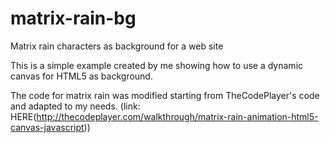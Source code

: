 # matrix-rain-bg
Matrix rain characters as background for a web site

This is a simple example created by me showing how to use a dynamic canvas for HTML5 as background.

The code for matrix rain was modified starting from TheCodePlayer's code and adapted to my needs. (link: HERE(http://thecodeplayer.com/walkthrough/matrix-rain-animation-html5-canvas-javascript))
